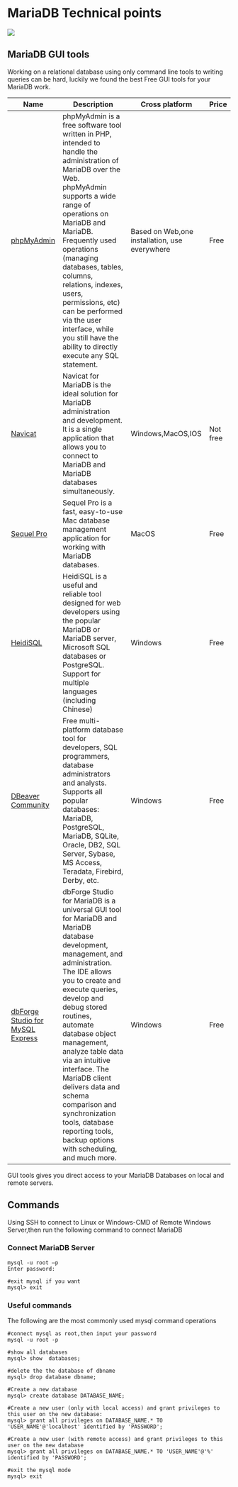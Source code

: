
# MariaDB Technical points

![](https://libs.websoft9.com/Websoft9/DocsPicture/zh/mariadb/mariadb-structure-websoft9.png)

## MariaDB GUI tools

Working on a relational database using only command line tools to writing queries can be hard, luckily we found the best Free GUI tools for your MariaDB work. 



| **Name**                                                     | **Description**                                              | **Cross platform**                            | **Price** |
| ------------------------------------------------------------ | ------------------------------------------------------------ | --------------------------------------------- | --------- |
| [phpMyAdmin](https://www.phpmyadmin.net/)                    | phpMyAdmin is a free software tool written in PHP, intended to handle the administration of MariaDB over the Web. phpMyAdmin supports a wide range of operations on MariaDB and MariaDB. Frequently used operations (managing databases, tables, columns, relations, indexes, users, permissions, etc) can be performed via the user interface, while you still have the ability to directly execute any SQL statement. | Based on Web,one installation, use everywhere | Free      |
| [Navicat](https://www.navicat.com/en/products/navicat-for-mysql) | Navicat for MariaDB is the ideal solution for MariaDB administration and development. It is a single application that allows you to connect to MariaDB and MariaDB databases simultaneously. | Windows,MacOS,IOS                             | Not free  |
| [Sequel Pro](https://sequelpro.com/)                         | Sequel Pro is a fast, easy-to-use Mac database management application for working with MariaDB databases. | MacOS                                         | Free      |
| [HeidiSQL](https://www.heidisql.com/download.php)            | HeidiSQL is a useful and reliable tool designed for web developers using the popular MariaDB or MariaDB server, Microsoft SQL databases or PostgreSQL. Support for multiple languages (including Chinese) | Windows                                       | Free      |
| [DBeaver Community](https://dbeaver.io/)                     | Free multi-platform database tool for developers, SQL programmers, database administrators and analysts. Supports all popular databases: MariaDB, PostgreSQL, MariaDB, SQLite, Oracle, DB2, SQL Server, Sybase, MS Access, Teradata, Firebird, Derby, etc. | Windows                                       | Free      |
| [dbForge Studio for MySQL Express](https://www.devart.com/dbforge/mysql/) | dbForge Studio for MariaDB is a universal GUI tool for MariaDB and MariaDB database development, management, and administration. The IDE allows you to create and execute queries, develop and debug stored routines, automate database object management, analyze table data via an intuitive interface. The MariaDB client delivers data and schema comparison and synchronization tools, database reporting tools, backup options with scheduling, and much more. | Windows                                       | Free      |



GUI tools gives you direct access to your MariaDB Databases on local and remote servers.


## Commands

Using SSH to connect to Linux or Windows-CMD of Remote Windows Server,then run the following command to connect MariaDB

### Connect MariaDB Server
~~~
mysql -u root –p
Enter password:

#exit mysql if you want
mysql> exit  
~~~

### Useful commands

The following are the most commonly used mysql command operations
```
#connect mysql as root,then input your password
mysql -u root -p

#show all databases
mysql> show  databases;

#delete the the database of dbname
mysql> drop database dbname;

#Create a new database
mysql> create database DATABASE_NAME;

#Create a new user (only with local access) and grant privileges to this user on the new database:
mysql> grant all privileges on DATABASE_NAME.* TO 'USER_NAME'@'localhost' identified by 'PASSWORD';

#Create a new user (with remote access) and grant privileges to this user on the new database
mysql> grant all privileges on DATABASE_NAME.* TO 'USER_NAME'@'%' identified by 'PASSWORD';

#exit the mysql mode
mysql> exit
```


